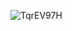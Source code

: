 ![TqrEV97H](https://github.com/12enes34/python_euclid_calculater/assets/102800363/b8599569-53d7-46ce-a380-91844d3c3cee)
